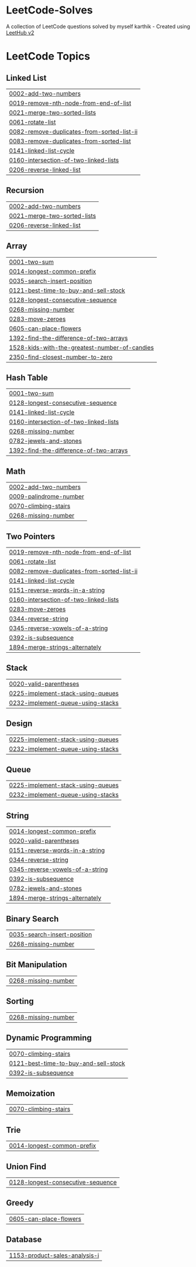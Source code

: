 # LeetCode-Solves
A collection of LeetCode questions solved by myself karthik - Created using [LeetHub v2](https://github.com/arunbhardwaj/LeetHub-2.0)

<!---LeetCode Topics Start-->
# LeetCode Topics
## Linked List
|  |
| ------- |
| [0002-add-two-numbers](https://github.com/Karthikeyankalatheeswaran/LeetCode-Solves/tree/master/0002-add-two-numbers) |
| [0019-remove-nth-node-from-end-of-list](https://github.com/Karthikeyankalatheeswaran/LeetCode-Solves/tree/master/0019-remove-nth-node-from-end-of-list) |
| [0021-merge-two-sorted-lists](https://github.com/Karthikeyankalatheeswaran/LeetCode-Solves/tree/master/0021-merge-two-sorted-lists) |
| [0061-rotate-list](https://github.com/Karthikeyankalatheeswaran/LeetCode-Solves/tree/master/0061-rotate-list) |
| [0082-remove-duplicates-from-sorted-list-ii](https://github.com/Karthikeyankalatheeswaran/LeetCode-Solves/tree/master/0082-remove-duplicates-from-sorted-list-ii) |
| [0083-remove-duplicates-from-sorted-list](https://github.com/Karthikeyankalatheeswaran/LeetCode-Solves/tree/master/0083-remove-duplicates-from-sorted-list) |
| [0141-linked-list-cycle](https://github.com/Karthikeyankalatheeswaran/LeetCode-Solves/tree/master/0141-linked-list-cycle) |
| [0160-intersection-of-two-linked-lists](https://github.com/Karthikeyankalatheeswaran/LeetCode-Solves/tree/master/0160-intersection-of-two-linked-lists) |
| [0206-reverse-linked-list](https://github.com/Karthikeyankalatheeswaran/LeetCode-Solves/tree/master/0206-reverse-linked-list) |
## Recursion
|  |
| ------- |
| [0002-add-two-numbers](https://github.com/Karthikeyankalatheeswaran/LeetCode-Solves/tree/master/0002-add-two-numbers) |
| [0021-merge-two-sorted-lists](https://github.com/Karthikeyankalatheeswaran/LeetCode-Solves/tree/master/0021-merge-two-sorted-lists) |
| [0206-reverse-linked-list](https://github.com/Karthikeyankalatheeswaran/LeetCode-Solves/tree/master/0206-reverse-linked-list) |
## Array
|  |
| ------- |
| [0001-two-sum](https://github.com/Karthikeyankalatheeswaran/LeetCode-Solves/tree/master/0001-two-sum) |
| [0014-longest-common-prefix](https://github.com/Karthikeyankalatheeswaran/LeetCode-Solves/tree/master/0014-longest-common-prefix) |
| [0035-search-insert-position](https://github.com/Karthikeyankalatheeswaran/LeetCode-Solves/tree/master/0035-search-insert-position) |
| [0121-best-time-to-buy-and-sell-stock](https://github.com/Karthikeyankalatheeswaran/LeetCode-Solves/tree/master/0121-best-time-to-buy-and-sell-stock) |
| [0128-longest-consecutive-sequence](https://github.com/Karthikeyankalatheeswaran/LeetCode-Solves/tree/master/0128-longest-consecutive-sequence) |
| [0268-missing-number](https://github.com/Karthikeyankalatheeswaran/LeetCode-Solves/tree/master/0268-missing-number) |
| [0283-move-zeroes](https://github.com/Karthikeyankalatheeswaran/LeetCode-Solves/tree/master/0283-move-zeroes) |
| [0605-can-place-flowers](https://github.com/Karthikeyankalatheeswaran/LeetCode-Solves/tree/master/0605-can-place-flowers) |
| [1392-find-the-difference-of-two-arrays](https://github.com/Karthikeyankalatheeswaran/LeetCode-Solves/tree/master/1392-find-the-difference-of-two-arrays) |
| [1528-kids-with-the-greatest-number-of-candies](https://github.com/Karthikeyankalatheeswaran/LeetCode-Solves/tree/master/1528-kids-with-the-greatest-number-of-candies) |
| [2350-find-closest-number-to-zero](https://github.com/Karthikeyankalatheeswaran/LeetCode-Solves/tree/master/2350-find-closest-number-to-zero) |
## Hash Table
|  |
| ------- |
| [0001-two-sum](https://github.com/Karthikeyankalatheeswaran/LeetCode-Solves/tree/master/0001-two-sum) |
| [0128-longest-consecutive-sequence](https://github.com/Karthikeyankalatheeswaran/LeetCode-Solves/tree/master/0128-longest-consecutive-sequence) |
| [0141-linked-list-cycle](https://github.com/Karthikeyankalatheeswaran/LeetCode-Solves/tree/master/0141-linked-list-cycle) |
| [0160-intersection-of-two-linked-lists](https://github.com/Karthikeyankalatheeswaran/LeetCode-Solves/tree/master/0160-intersection-of-two-linked-lists) |
| [0268-missing-number](https://github.com/Karthikeyankalatheeswaran/LeetCode-Solves/tree/master/0268-missing-number) |
| [0782-jewels-and-stones](https://github.com/Karthikeyankalatheeswaran/LeetCode-Solves/tree/master/0782-jewels-and-stones) |
| [1392-find-the-difference-of-two-arrays](https://github.com/Karthikeyankalatheeswaran/LeetCode-Solves/tree/master/1392-find-the-difference-of-two-arrays) |
## Math
|  |
| ------- |
| [0002-add-two-numbers](https://github.com/Karthikeyankalatheeswaran/LeetCode-Solves/tree/master/0002-add-two-numbers) |
| [0009-palindrome-number](https://github.com/Karthikeyankalatheeswaran/LeetCode-Solves/tree/master/0009-palindrome-number) |
| [0070-climbing-stairs](https://github.com/Karthikeyankalatheeswaran/LeetCode-Solves/tree/master/0070-climbing-stairs) |
| [0268-missing-number](https://github.com/Karthikeyankalatheeswaran/LeetCode-Solves/tree/master/0268-missing-number) |
## Two Pointers
|  |
| ------- |
| [0019-remove-nth-node-from-end-of-list](https://github.com/Karthikeyankalatheeswaran/LeetCode-Solves/tree/master/0019-remove-nth-node-from-end-of-list) |
| [0061-rotate-list](https://github.com/Karthikeyankalatheeswaran/LeetCode-Solves/tree/master/0061-rotate-list) |
| [0082-remove-duplicates-from-sorted-list-ii](https://github.com/Karthikeyankalatheeswaran/LeetCode-Solves/tree/master/0082-remove-duplicates-from-sorted-list-ii) |
| [0141-linked-list-cycle](https://github.com/Karthikeyankalatheeswaran/LeetCode-Solves/tree/master/0141-linked-list-cycle) |
| [0151-reverse-words-in-a-string](https://github.com/Karthikeyankalatheeswaran/LeetCode-Solves/tree/master/0151-reverse-words-in-a-string) |
| [0160-intersection-of-two-linked-lists](https://github.com/Karthikeyankalatheeswaran/LeetCode-Solves/tree/master/0160-intersection-of-two-linked-lists) |
| [0283-move-zeroes](https://github.com/Karthikeyankalatheeswaran/LeetCode-Solves/tree/master/0283-move-zeroes) |
| [0344-reverse-string](https://github.com/Karthikeyankalatheeswaran/LeetCode-Solves/tree/master/0344-reverse-string) |
| [0345-reverse-vowels-of-a-string](https://github.com/Karthikeyankalatheeswaran/LeetCode-Solves/tree/master/0345-reverse-vowels-of-a-string) |
| [0392-is-subsequence](https://github.com/Karthikeyankalatheeswaran/LeetCode-Solves/tree/master/0392-is-subsequence) |
| [1894-merge-strings-alternately](https://github.com/Karthikeyankalatheeswaran/LeetCode-Solves/tree/master/1894-merge-strings-alternately) |
## Stack
|  |
| ------- |
| [0020-valid-parentheses](https://github.com/Karthikeyankalatheeswaran/LeetCode-Solves/tree/master/0020-valid-parentheses) |
| [0225-implement-stack-using-queues](https://github.com/Karthikeyankalatheeswaran/LeetCode-Solves/tree/master/0225-implement-stack-using-queues) |
| [0232-implement-queue-using-stacks](https://github.com/Karthikeyankalatheeswaran/LeetCode-Solves/tree/master/0232-implement-queue-using-stacks) |
## Design
|  |
| ------- |
| [0225-implement-stack-using-queues](https://github.com/Karthikeyankalatheeswaran/LeetCode-Solves/tree/master/0225-implement-stack-using-queues) |
| [0232-implement-queue-using-stacks](https://github.com/Karthikeyankalatheeswaran/LeetCode-Solves/tree/master/0232-implement-queue-using-stacks) |
## Queue
|  |
| ------- |
| [0225-implement-stack-using-queues](https://github.com/Karthikeyankalatheeswaran/LeetCode-Solves/tree/master/0225-implement-stack-using-queues) |
| [0232-implement-queue-using-stacks](https://github.com/Karthikeyankalatheeswaran/LeetCode-Solves/tree/master/0232-implement-queue-using-stacks) |
## String
|  |
| ------- |
| [0014-longest-common-prefix](https://github.com/Karthikeyankalatheeswaran/LeetCode-Solves/tree/master/0014-longest-common-prefix) |
| [0020-valid-parentheses](https://github.com/Karthikeyankalatheeswaran/LeetCode-Solves/tree/master/0020-valid-parentheses) |
| [0151-reverse-words-in-a-string](https://github.com/Karthikeyankalatheeswaran/LeetCode-Solves/tree/master/0151-reverse-words-in-a-string) |
| [0344-reverse-string](https://github.com/Karthikeyankalatheeswaran/LeetCode-Solves/tree/master/0344-reverse-string) |
| [0345-reverse-vowels-of-a-string](https://github.com/Karthikeyankalatheeswaran/LeetCode-Solves/tree/master/0345-reverse-vowels-of-a-string) |
| [0392-is-subsequence](https://github.com/Karthikeyankalatheeswaran/LeetCode-Solves/tree/master/0392-is-subsequence) |
| [0782-jewels-and-stones](https://github.com/Karthikeyankalatheeswaran/LeetCode-Solves/tree/master/0782-jewels-and-stones) |
| [1894-merge-strings-alternately](https://github.com/Karthikeyankalatheeswaran/LeetCode-Solves/tree/master/1894-merge-strings-alternately) |
## Binary Search
|  |
| ------- |
| [0035-search-insert-position](https://github.com/Karthikeyankalatheeswaran/LeetCode-Solves/tree/master/0035-search-insert-position) |
| [0268-missing-number](https://github.com/Karthikeyankalatheeswaran/LeetCode-Solves/tree/master/0268-missing-number) |
## Bit Manipulation
|  |
| ------- |
| [0268-missing-number](https://github.com/Karthikeyankalatheeswaran/LeetCode-Solves/tree/master/0268-missing-number) |
## Sorting
|  |
| ------- |
| [0268-missing-number](https://github.com/Karthikeyankalatheeswaran/LeetCode-Solves/tree/master/0268-missing-number) |
## Dynamic Programming
|  |
| ------- |
| [0070-climbing-stairs](https://github.com/Karthikeyankalatheeswaran/LeetCode-Solves/tree/master/0070-climbing-stairs) |
| [0121-best-time-to-buy-and-sell-stock](https://github.com/Karthikeyankalatheeswaran/LeetCode-Solves/tree/master/0121-best-time-to-buy-and-sell-stock) |
| [0392-is-subsequence](https://github.com/Karthikeyankalatheeswaran/LeetCode-Solves/tree/master/0392-is-subsequence) |
## Memoization
|  |
| ------- |
| [0070-climbing-stairs](https://github.com/Karthikeyankalatheeswaran/LeetCode-Solves/tree/master/0070-climbing-stairs) |
## Trie
|  |
| ------- |
| [0014-longest-common-prefix](https://github.com/Karthikeyankalatheeswaran/LeetCode-Solves/tree/master/0014-longest-common-prefix) |
## Union Find
|  |
| ------- |
| [0128-longest-consecutive-sequence](https://github.com/Karthikeyankalatheeswaran/LeetCode-Solves/tree/master/0128-longest-consecutive-sequence) |
## Greedy
|  |
| ------- |
| [0605-can-place-flowers](https://github.com/Karthikeyankalatheeswaran/LeetCode-Solves/tree/master/0605-can-place-flowers) |
## Database
|  |
| ------- |
| [1153-product-sales-analysis-i](https://github.com/Karthikeyankalatheeswaran/LeetCode-Solves/tree/master/1153-product-sales-analysis-i) |
<!---LeetCode Topics End-->
